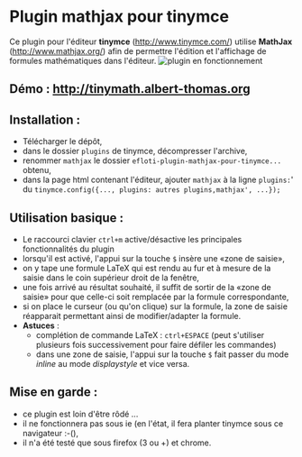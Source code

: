 # Plugin mathjax pour tinymce 

Ce plugin pour l'éditeur **tinymce** (<http://www.tinymce.com/>) utilise **MathJax** (<http://www.mathjax.org/>) afin de permettre l'édition et l'affichage de formules mathématiques dans l'éditeur.
![plugin en fonctionnement](http://moodle.albert-thomas.org/file.php/1/demo.png)

## Démo : <http://tinymath.albert-thomas.org>

## Installation :

- Télécharger le dépôt, 
- dans le dossier `plugins` de tinymce, décompresser l'archive,
- renommer `mathjax` le dossier `efloti-plugin-mathjax-pour-tinymce...` obtenu,
- dans la page html contenant l'éditeur, ajouter `mathjax` à la ligne `plugins:`' du `tinymce.config({..., plugins: autres plugins,mathjax', ...});`

## Utilisation basique :

- Le raccourci clavier `ctrl+m` active/désactive les principales fonctionnalités du plugin
- lorsqu'il est activé, l'appui sur la touche `$` insère une «zone de saisie»,
- on y tape une formule LaTeX qui est rendu au fur et à mesure de la saisie dans le coin supérieur droit de la fenêtre,
- une fois arrivé au résultat souhaité, il suffit de sortir de la «zone de saisie» pour que celle-ci soit remplacée par la formule correspondante,
- si on place le curseur (ou qu'on clique) sur la formule, la zone de saisie réapparait permettant ainsi de modifier/adapter la formule.
- **Astuces** :
    * complétion de commande LaTeX : `ctrl+ESPACE` (peut s'utiliser plusieurs fois successivement pour faire défiler les commandes)
    * dans une zone de saisie, l'appui sur la touche `$` fait passer du mode *inline* au mode *displaystyle* et vice versa.

## Mise en garde : 

- ce plugin est loin d'être rôdé ...
- il ne fonctionnera pas sous ie (en l'état, il fera planter tinymce sous ce navigateur :-(),
- il n'a été testé que sous firefox (3 ou +) et chrome.


